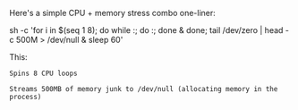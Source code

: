 Here's a simple CPU + memory stress combo one-liner:

sh -c 'for i in $(seq 1 8); do while :; do :; done & done; tail /dev/zero | head -c 500M > /dev/null & sleep 60'


This:

    Spins 8 CPU loops

    Streams 500MB of memory junk to /dev/null (allocating memory in the process)
    
    
    